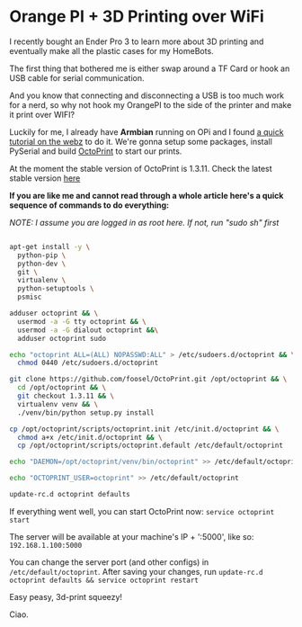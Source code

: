 # Orange PI + 3D Printing over WiFi

I recently bought an Ender Pro 3 to learn more about 3D printing and eventually make all the plastic cases for my HomeBots.

The first thing that bothered me is either swap around a TF Card or hook an USB cable for serial communication.

And you know that connecting and disconnecting a USB is too much work for a nerd, so why not hook my OrangePI to the side
of the printer and make it print over WIFI?

Luckily for me, I already have **Armbian** running on OPi and I found [a quick tutorial on the webz](http://deloarts.com/en/3d-printing/octoprint-on-orange-pi-zero/) to do it.
We're gonna setup some packages, install PySerial and build [OctoPrint](https://octoprint.org/download/) to start our prints.

At the moment the stable version of OctoPrint is 1.3.11. Check the latest stable version [here](https://github.com/foosel/OctoPrint/releases)

**If you are like me and cannot read through a whole article here's a quick sequence of commands to do everything:**


_NOTE: I assume you are logged in as root here. If not, run "sudo sh" first_

```bash

apt-get install -y \
  python-pip \
  python-dev \
  git \
  virtualenv \
  python-setuptools \
  psmisc

adduser octoprint && \
  usermod -a -G tty octoprint && \
  usermod -a -G dialout octoprint &&\
  adduser octoprint sudo

echo "octoprint ALL=(ALL) NOPASSWD:ALL" > /etc/sudoers.d/octoprint && \
  chmod 0440 /etc/sudoers.d/octoprint

git clone https://github.com/foosel/OctoPrint.git /opt/octoprint && \
  cd /opt/octoprint && \
  git checkout 1.3.11 && \
  virtualenv venv && \
  ./venv/bin/python setup.py install

cp /opt/octoprint/scripts/octoprint.init /etc/init.d/octoprint && \
  chmod a+x /etc/init.d/octoprint && \
  cp /opt/octoprint/scripts/octoprint.default /etc/default/octoprint

echo "DAEMON=/opt/octoprint/venv/bin/octoprint" >> /etc/default/octoprint

echo "OCTOPRINT_USER=octoprint" >> /etc/default/octoprint

update-rc.d octoprint defaults
```

If everything went well, you can start OctoPrint now: `service octoprint start`

The server will be available at your machine's IP + ':5000', like so: `192.168.1.100:5000`

You can change the server port (and other configs) in `/etc/default/octoprint`. 
After saving your changes, run `update-rc.d octoprint defaults && service octoprint restart`

Easy peasy, 3d-print squeezy!

Ciao.
